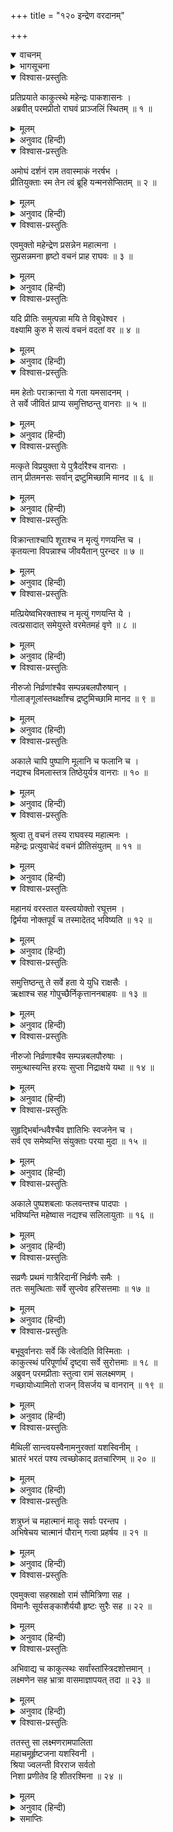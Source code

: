 +++
title = "१२० इन्द्रेण वरदानम्"

+++
<details open><summary>वाचनम्</summary>
<div caption="श्रीराम-हरिसीताराममूर्ति-घनपाठिभ्यां वचनम्" class="audioEmbed" src="https://archive.org/download/Ramayana-recitation-Sriram-harisItArAmamUrti-Ghanapaati-v2/Kanda_6/Kanda_6_YK-120-Indra_s_boon_to_Rama_0.mp3"></div>
</details>

<details><summary>भागसूचना</summary>

120. श्रीरामके अनुरोधसे इन्द्रका मरे हुए वानरोंको जीवित करना, देवताओंका प्रस्थान और वानरसेनाका विश्राम
</details>

<details open><summary>विश्वास-प्रस्तुतिः</summary>

प्रतिप्रयाते काकुत्स्थे महेन्द्रः पाकशासनः ।  
अब्रवीत् परमप्रीतो राघवं प्राञ्जलिं स्थितम् ॥ १ ॥
</details>

<details><summary>मूलम्</summary>

प्रतिप्रयाते काकुत्स्थे महेन्द्रः पाकशासनः ।  
अब्रवीत् परमप्रीतो राघवं प्राञ्जलिं स्थितम् ॥ १ ॥
</details>

<details><summary>अनुवाद (हिन्दी)</summary>

महाराज दशरथके लौट जानेपर पाकशासन इन्द्रने अत्यन्त प्रसन्न हो हाथ जोड़े खड़े हुए श्रीरघुनाथजीसे कहा— ॥ १ ॥
</details>

<details open><summary>विश्वास-प्रस्तुतिः</summary>

अमोघं दर्शनं राम तवास्माकं नरर्षभ ।  
प्रीतियुक्ताः स्म तेन त्वं ब्रूहि यन्मनसेप्सितम् ॥ २ ॥
</details>

<details><summary>मूलम्</summary>

अमोघं दर्शनं राम तवास्माकं नरर्षभ ।  
प्रीतियुक्ताः स्म तेन त्वं ब्रूहि यन्मनसेप्सितम् ॥ २ ॥
</details>

<details><summary>अनुवाद (हिन्दी)</summary>

‘नरश्रेष्ठ श्रीराम! तुम्हें जो हमारा दर्शन हुआ, वह व्यर्थ नहीं जाना चाहिये और हम तुमपर बहुत प्रसन्न हैं । इसलिये तुम्हारे मनमें जो इच्छा हो, वह मुझसे कहो’ ॥
</details>

<details open><summary>विश्वास-प्रस्तुतिः</summary>

एवमुक्तो महेन्द्रेण प्रसन्नेन महात्मना ।  
सुप्रसन्नमना हृष्टो वचनं प्राह राघवः ॥ ३ ॥
</details>

<details><summary>मूलम्</summary>

एवमुक्तो महेन्द्रेण प्रसन्नेन महात्मना ।  
सुप्रसन्नमना हृष्टो वचनं प्राह राघवः ॥ ३ ॥
</details>

<details><summary>अनुवाद (हिन्दी)</summary>

महात्मा इन्द्रने जब प्रसन्न होकर ऐसी बात कही, तब श्रीरघुनाथजीके मनमें बड़ी प्रसन्नता हुई । उन्होंने हर्षसे भरकर कहा— ॥ ३ ॥
</details>

<details open><summary>विश्वास-प्रस्तुतिः</summary>

यदि प्रीतिः समुत्पन्ना मयि ते विबुधेश्वर ।  
वक्ष्यामि कुरु मे सत्यं वचनं वदतां वर ॥ ४ ॥
</details>

<details><summary>मूलम्</summary>

यदि प्रीतिः समुत्पन्ना मयि ते विबुधेश्वर ।  
वक्ष्यामि कुरु मे सत्यं वचनं वदतां वर ॥ ४ ॥
</details>

<details><summary>अनुवाद (हिन्दी)</summary>

‘वक्ताओंमें श्रेष्ठ देवेश्वर! यदि आप मुझपर प्रसन्न हैं तो मैं आपसे एक प्रार्थना करूँगा । आप मेरी उस प्रार्थनाको सफल करें ॥ ४ ॥
</details>

<details open><summary>विश्वास-प्रस्तुतिः</summary>

मम हेतोः पराक्रान्ता ये गता यमसादनम् ।  
ते सर्वे जीवितं प्राप्य समुत्तिष्ठन्तु वानराः ॥ ५ ॥
</details>

<details><summary>मूलम्</summary>

मम हेतोः पराक्रान्ता ये गता यमसादनम् ।  
ते सर्वे जीवितं प्राप्य समुत्तिष्ठन्तु वानराः ॥ ५ ॥
</details>

<details><summary>अनुवाद (हिन्दी)</summary>

‘मेरे लिये युद्धमें पराक्रम करके जो यमलोकको चले गये हैं, वे सब वानर नया जीवन पाकर उठ खड़े हों ॥ ५ ॥
</details>

<details open><summary>विश्वास-प्रस्तुतिः</summary>

मत्कृते विप्रयुक्ता ये पुत्रैर्दारैश्च वानराः ।  
तान् प्रीतमनसः सर्वान् द्रष्टुमिच्छामि मानद ॥ ६ ॥
</details>

<details><summary>मूलम्</summary>

मत्कृते विप्रयुक्ता ये पुत्रैर्दारैश्च वानराः ।  
तान् प्रीतमनसः सर्वान् द्रष्टुमिच्छामि मानद ॥ ६ ॥
</details>

<details><summary>अनुवाद (हिन्दी)</summary>

‘मानद! जो वानर मेरे लिये अपने स्त्री-पुत्रोंसे विछुड़ गये हैं, उन सबको मैं प्रसन्नचित्त देखना चाहता हूँ ॥ ६ ॥
</details>

<details open><summary>विश्वास-प्रस्तुतिः</summary>

विक्रान्ताश्चापि शूराश्च न मृत्युं गणयन्ति च ।  
कृतयत्ना विपन्नाश्च जीवयैतान् पुरन्दर ॥ ७ ॥
</details>

<details><summary>मूलम्</summary>

विक्रान्ताश्चापि शूराश्च न मृत्युं गणयन्ति च ।  
कृतयत्ना विपन्नाश्च जीवयैतान् पुरन्दर ॥ ७ ॥
</details>

<details><summary>अनुवाद (हिन्दी)</summary>

‘पुरंदर! वे पराक्रमी और शूरवीर थे तथा मृत्युको कुछ भी नहीं गिनते थे । उन्होंने मेरे लिये बड़ा प्रयत्न किया है और अन्तमें कालके गालमें चले गये हैं । आप उन सबको जीवित कर दें ॥ ७ ॥
</details>

<details open><summary>विश्वास-प्रस्तुतिः</summary>

मत्प्रियेष्वभिरक्ताश्च न मृत्युं गणयन्ति ये ।  
त्वत्प्रसादात् समेयुस्ते वरमेतमहं वृणे ॥ ८ ॥
</details>

<details><summary>मूलम्</summary>

मत्प्रियेष्वभिरक्ताश्च न मृत्युं गणयन्ति ये ।  
त्वत्प्रसादात् समेयुस्ते वरमेतमहं वृणे ॥ ८ ॥
</details>

<details><summary>अनुवाद (हिन्दी)</summary>

‘जो वानर सदा मेरा प्रिय करनेमें लगे रहते थे और मौतको कुछ नहीं समझते थे, वे सब आपकी कृपासे फिर मुझसे मिलें—यह वर मैं चाहता हूँ ॥ ८ ॥
</details>

<details open><summary>विश्वास-प्रस्तुतिः</summary>

नीरुजो निर्व्रणांश्चैव सम्पन्नबलपौरुषान् ।  
गोलाङ्गूलांस्तथर्क्षांश्च द्रष्टुमिच्छामि मानद ॥ ९ ॥
</details>

<details><summary>मूलम्</summary>

नीरुजो निर्व्रणांश्चैव सम्पन्नबलपौरुषान् ।  
गोलाङ्गूलांस्तथर्क्षांश्च द्रष्टुमिच्छामि मानद ॥ ९ ॥
</details>

<details><summary>अनुवाद (हिन्दी)</summary>

‘दूसरोंको मान देनेवाले देवराज! मैं उन वानर, लंगूर और भालुओंको नीरोग, व्रणहीन और बल-पौरुषसे सम्पन्न देखना चाहता हूँ ॥ ९ ॥
</details>

<details open><summary>विश्वास-प्रस्तुतिः</summary>

अकाले चापि पुष्पाणि मूलानि च फलानि च ।  
नद्यश्च विमलास्तत्र तिष्ठेयुर्यत्र वानराः ॥ १० ॥
</details>

<details><summary>मूलम्</summary>

अकाले चापि पुष्पाणि मूलानि च फलानि च ।  
नद्यश्च विमलास्तत्र तिष्ठेयुर्यत्र वानराः ॥ १० ॥
</details>

<details><summary>अनुवाद (हिन्दी)</summary>

‘ये वानर जिस स्थानपर रहें, वहाँ असमयमें भी फल-मूल और पुष्पोंकी भरमार रहे तथा निर्मल जलवाली नदियाँ बहती रहें’ ॥ १० ॥
</details>

<details open><summary>विश्वास-प्रस्तुतिः</summary>

श्रुत्वा तु वचनं तस्य राघवस्य महात्मनः ।  
महेन्द्रः प्रत्युवाचेदं वचनं प्रीतिसंयुतम् ॥ ११ ॥
</details>

<details><summary>मूलम्</summary>

श्रुत्वा तु वचनं तस्य राघवस्य महात्मनः ।  
महेन्द्रः प्रत्युवाचेदं वचनं प्रीतिसंयुतम् ॥ ११ ॥
</details>

<details><summary>अनुवाद (हिन्दी)</summary>

महात्मा श्रीरघुनाथजीकी यह बात सुनकर महेन्द्रने प्रसन्नतापूर्वक यों उत्तर दिया— ॥ ११ ॥
</details>

<details open><summary>विश्वास-प्रस्तुतिः</summary>

महानयं वरस्तात यस्त्वयोक्तो रघूत्तम ।  
द्विर्मया नोक्तपूर्वं च तस्मादेतद् भविष्यति ॥ १२ ॥
</details>

<details><summary>मूलम्</summary>

महानयं वरस्तात यस्त्वयोक्तो रघूत्तम ।  
द्विर्मया नोक्तपूर्वं च तस्मादेतद् भविष्यति ॥ १२ ॥
</details>

<details><summary>अनुवाद (हिन्दी)</summary>

‘तात! रघुवंशविभूषण! आपने जो वर माँगा है, यह बहुत बड़ा है, तथापि मैंने कभी दो तरहकी बात नहीं की है; इसलिये यह वर अवश्य सफल होगा ॥ १२ ॥
</details>

<details open><summary>विश्वास-प्रस्तुतिः</summary>

समुत्तिष्ठन्तु ते सर्वे हता ये युधि राक्षसैः ।  
ऋक्षाश्च सह गोपुच्छैर्निकृत्ताननबाहवः ॥ १३ ॥
</details>

<details><summary>मूलम्</summary>

समुत्तिष्ठन्तु ते सर्वे हता ये युधि राक्षसैः ।  
ऋक्षाश्च सह गोपुच्छैर्निकृत्ताननबाहवः ॥ १३ ॥
</details>

<details><summary>अनुवाद (हिन्दी)</summary>

‘जो युद्धमें मारे गये हैं और राक्षसोंने जिनके मस्तक तथा भुजाएँ काट डाली हैं, वे सब वानर, भालू और लंगूर जी उठें ॥ १३ ॥
</details>

<details open><summary>विश्वास-प्रस्तुतिः</summary>

नीरुजो निर्व्रणाश्चैव सम्पन्नबलपौरुषाः ।  
समुत्थास्यन्ति हरयः सुप्ता निद्राक्षये यथा ॥ १४ ॥
</details>

<details><summary>मूलम्</summary>

नीरुजो निर्व्रणाश्चैव सम्पन्नबलपौरुषाः ।  
समुत्थास्यन्ति हरयः सुप्ता निद्राक्षये यथा ॥ १४ ॥
</details>

<details><summary>अनुवाद (हिन्दी)</summary>

‘नींद टूटनेपर सोकर उठे हुए मनुष्योंकी भाँति वे सभी वानर नीरोग, व्रणहीन तथा बल-पौरुषसे सम्पन्न होकर उठ बैठेंगे ॥ १४ ॥
</details>

<details open><summary>विश्वास-प्रस्तुतिः</summary>

सुहृद्भिर्बान्धवैश्चैव ज्ञातिभिः स्वजनेन च ।  
सर्व एव समेष्यन्ति संयुक्ताः परया मुदा ॥ १५ ॥
</details>

<details><summary>मूलम्</summary>

सुहृद्भिर्बान्धवैश्चैव ज्ञातिभिः स्वजनेन च ।  
सर्व एव समेष्यन्ति संयुक्ताः परया मुदा ॥ १५ ॥
</details>

<details><summary>अनुवाद (हिन्दी)</summary>

‘सभी परमानन्दसे युक्त हो अपने सुहृदों, बान्धवों, जाति-भाइयों तथा स्वजनोंसे मिलेंगे ॥ १५ ॥
</details>

<details open><summary>विश्वास-प्रस्तुतिः</summary>

अकाले पुष्पशबलाः फलवन्तश्च पादपाः ।  
भविष्यन्ति महेष्वास नद्यश्च सलिलायुताः ॥ १६ ॥
</details>

<details><summary>मूलम्</summary>

अकाले पुष्पशबलाः फलवन्तश्च पादपाः ।  
भविष्यन्ति महेष्वास नद्यश्च सलिलायुताः ॥ १६ ॥
</details>

<details><summary>अनुवाद (हिन्दी)</summary>

‘महाधनुर्धर वीर! ये वानर जहाँ रहेंगे, वहाँ असमयमें भी वृक्ष फल-फूलोंसे लद जायँगे और नदियाँ जलसे भरी रहेंगी’ ॥ १६ ॥
</details>

<details open><summary>विश्वास-प्रस्तुतिः</summary>

सव्रणैः प्रथमं गात्रैरिदानीं निर्व्रणैः समैः ।  
ततः समुत्थिताः सर्वे सुप्त्वेव हरिसत्तमाः ॥ १७ ॥
</details>

<details><summary>मूलम्</summary>

सव्रणैः प्रथमं गात्रैरिदानीं निर्व्रणैः समैः ।  
ततः समुत्थिताः सर्वे सुप्त्वेव हरिसत्तमाः ॥ १७ ॥
</details>

<details><summary>अनुवाद (हिन्दी)</summary>

इन्द्रके इस प्रकार कहनेपर वे सब श्रेष्ठ वानर जिनके सब अङ्ग पहले घावोंसे भरे थे, उस समय घावरहित हो गये और सभी सोकर जगे हुएकी भाँति सहसा उठकर खड़े हो गये ॥ १७ ॥
</details>

<details open><summary>विश्वास-प्रस्तुतिः</summary>

बभूवुर्वानराः सर्वे किं त्वेतदिति विस्मिताः ।  
काकुत्स्थं परिपूर्णार्थं दृष्ट्वा सर्वे सुरोत्तमाः ॥ १८ ॥  
अब्रुवन् परमप्रीताः स्तुत्वा रामं सलक्ष्मणम् ।  
गच्छायोध्यामितो राजन् विसर्जय च वानरान् ॥ १९ ॥
</details>

<details><summary>मूलम्</summary>

बभूवुर्वानराः सर्वे किं त्वेतदिति विस्मिताः ।  
काकुत्स्थं परिपूर्णार्थं दृष्ट्वा सर्वे सुरोत्तमाः ॥ १८ ॥  
अब्रुवन् परमप्रीताः स्तुत्वा रामं सलक्ष्मणम् ।  
गच्छायोध्यामितो राजन् विसर्जय च वानरान् ॥ १९ ॥
</details>

<details><summary>अनुवाद (हिन्दी)</summary>

उन्हें इस प्रकार जीवित होते देख सब वानर आश्चर्यचकित होकर कहने लगे कि यह क्या बात हो गयी? श्रीरामचन्द्रजीको सफलमनोरथ हुआ देख समस्त श्रेष्ठ देवता अत्यन्त प्रसन्न हो लक्ष्मणसहित श्रीरामकी स्तुति करके बोले—‘राजन्! अब आप यहाँसे अयोध्याको पधारें और समस्त वानरोंको बिदा कर दें ॥ १८-१९ ॥
</details>

<details open><summary>विश्वास-प्रस्तुतिः</summary>

मैथिलीं सान्त्वयस्वैनामनुरक्तां यशस्विनीम् ।  
भ्रातरं भरतं पश्य त्वच्छोकाद् व्रतचारिणम् ॥ २० ॥
</details>

<details><summary>मूलम्</summary>

मैथिलीं सान्त्वयस्वैनामनुरक्तां यशस्विनीम् ।  
भ्रातरं भरतं पश्य त्वच्छोकाद् व्रतचारिणम् ॥ २० ॥
</details>

<details><summary>अनुवाद (हिन्दी)</summary>

‘ये मिथिलेशकुमारी यशस्विनी सीता सदा आपमें अनुराग रखती हैं । इन्हें सान्त्वना दीजिये और भाई भरत आपके शोकसे पीड़ित हो व्रत कर रहे हैं, अतः उनसे जाकर मिलिये ॥ २० ॥
</details>

<details open><summary>विश्वास-प्रस्तुतिः</summary>

शत्रुघ्नं च महात्मानं मातॄः सर्वाः परन्तप ।  
अभिषेचय चात्मानं पौरान् गत्वा प्रहर्षय ॥ २१ ॥
</details>

<details><summary>मूलम्</summary>

शत्रुघ्नं च महात्मानं मातॄः सर्वाः परन्तप ।  
अभिषेचय चात्मानं पौरान् गत्वा प्रहर्षय ॥ २१ ॥
</details>

<details><summary>अनुवाद (हिन्दी)</summary>

‘परंतप! आप महात्मा शत्रुघ्नसे और समस्त माताओंसे भी जाकर मिलें, अपना अभिषेक करावें और पुरवासियोंको हर्ष प्रदान करें’ ॥ २१ ॥
</details>

<details open><summary>विश्वास-प्रस्तुतिः</summary>

एवमुक्त्वा सहस्राक्षो रामं सौमित्रिणा सह ।  
विमानैः सूर्यसङ्काशैर्ययौ हृष्टः सुरैः सह ॥ २२ ॥
</details>

<details><summary>मूलम्</summary>

एवमुक्त्वा सहस्राक्षो रामं सौमित्रिणा सह ।  
विमानैः सूर्यसङ्काशैर्ययौ हृष्टः सुरैः सह ॥ २२ ॥
</details>

<details><summary>अनुवाद (हिन्दी)</summary>

श्रीराम और लक्ष्मणसे ऐसा कहकर देवराज इन्द्र सब देवताओंके साथ सूर्यतुल्य तेजस्वी विमानोंद्वारा बड़ी प्रसन्नताके साथ अपने लोकको चले गये ॥ २२ ॥
</details>

<details open><summary>विश्वास-प्रस्तुतिः</summary>

अभिवाद्य च काकुत्स्थः सर्वांस्तांस्त्रिदशोत्तमान् ।  
लक्ष्मणेन सह भ्रात्रा वासमाज्ञापयत् तदा ॥ २३ ॥
</details>

<details><summary>मूलम्</summary>

अभिवाद्य च काकुत्स्थः सर्वांस्तांस्त्रिदशोत्तमान् ।  
लक्ष्मणेन सह भ्रात्रा वासमाज्ञापयत् तदा ॥ २३ ॥
</details>

<details><summary>अनुवाद (हिन्दी)</summary>

उन समस्त श्रेष्ठ देवताओंको नमस्कार करके भाई लक्ष्मणसहित श्रीरामने सबको विश्राम करनेकी आज्ञा दी ॥
</details>

<details open><summary>विश्वास-प्रस्तुतिः</summary>

ततस्तु सा लक्ष्मणरामपालिता  
महाचमूर्हृष्टजना यशस्विनी ।  
श्रिया ज्वलन्ती विरराज सर्वतो  
निशा प्रणीतेव हि शीतरश्मिना ॥ २४ ॥
</details>

<details><summary>मूलम्</summary>

ततस्तु सा लक्ष्मणरामपालिता  
महाचमूर्हृष्टजना यशस्विनी ।  
श्रिया ज्वलन्ती विरराज सर्वतो  
निशा प्रणीतेव हि शीतरश्मिना ॥ २४ ॥
</details>

<details><summary>अनुवाद (हिन्दी)</summary>

श्रीराम और लक्ष्मणके द्वारा सुरक्षित तथा हृष्ट-पुष्ट सैनिकोंसे भरी हुई वह यशस्विनी विशाल सेना चन्द्रमाकी चाँदनीसे प्रकाशित होनेवाली रात्रिके समान अद्भुत शोभासे उद्भासित होती हुई विराज रही थी ॥ २४ ॥
</details>

<details><summary>समाप्तिः</summary>

इत्यार्षे श्रीमद्रामायणे वाल्मीकीये आदिकाव्ये युद्धकाण्डे विंशत्यधिकशततमः सर्गः ॥ १२० ॥  
इस प्रकार श्रीवाल्मीकिनिर्मित आर्षरामायण आदिकाव्यके युद्धकाण्डमें एक सौ बीसवाँ सर्ग पूरा हुआ ॥ १२० ॥
</details>

